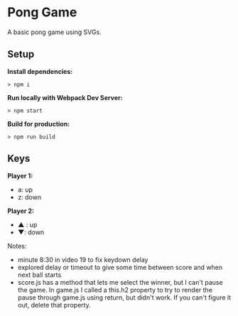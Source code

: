 # Pong Game

A basic pong game using SVGs.

## Setup

**Install dependencies:**

`> npm i`

**Run locally with Webpack Dev Server:**

`> npm start`

**Build for production:**

`> npm run build`

## Keys

**Player 1:**
* a: up
* z: down

**Player 2:**
* ▲ : up
* ▼: down

Notes:
- minute 8:30 in video 19 to fix keydown delay
- explored delay or timeout to give some time between score and when next ball starts
- score.js has a method that lets me select the winner, but I can't pause the game. In game.js I called a this.h2 property to try to render the pause through game.js using return, but didn't work. If you can't figure it out, delete that property. 